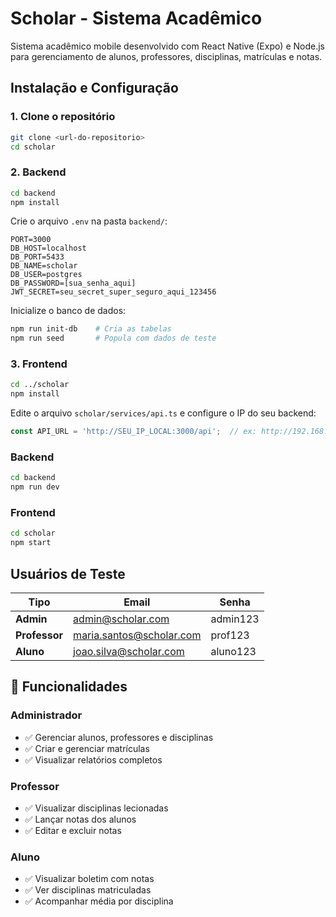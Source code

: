 # Scholar - Sistema Acadêmico

Sistema acadêmico mobile desenvolvido com React Native (Expo) e Node.js para gerenciamento de alunos, professores, disciplinas, matrículas e notas.

## Instalação e Configuração

### 1. Clone o repositório
```bash
git clone <url-do-repositorio>
cd scholar
```

### 2. Backend

```bash
cd backend
npm install
```

Crie o arquivo `.env` na pasta `backend/`:
```env
PORT=3000
DB_HOST=localhost
DB_PORT=5433
DB_NAME=scholar
DB_USER=postgres
DB_PASSWORD=[sua_senha_aqui]
JWT_SECRET=seu_secret_super_seguro_aqui_123456
```

Inicialize o banco de dados:
```bash
npm run init-db    # Cria as tabelas
npm run seed       # Popula com dados de teste
```

### 3. Frontend

```bash
cd ../scholar
npm install
```

Edite o arquivo `scholar/services/api.ts` e configure o IP do seu backend:
```typescript
const API_URL = 'http://SEU_IP_LOCAL:3000/api';  // ex: http://192.168.1.100:3000/api
```

### Backend
```bash
cd backend
npm run dev
```

### Frontend
```bash
cd scholar
npm start
```

##  Usuários de Teste

| Tipo | Email | Senha |
|------|-------|-------|
| **Admin** | admin@scholar.com | admin123 |
| **Professor** | maria.santos@scholar.com | prof123 |
| **Aluno** | joao.silva@scholar.com | aluno123 |

## 🎯 Funcionalidades

### Administrador
- ✅ Gerenciar alunos, professores e disciplinas
- ✅ Criar e gerenciar matrículas
- ✅ Visualizar relatórios completos

### Professor
- ✅ Visualizar disciplinas lecionadas
- ✅ Lançar notas dos alunos
- ✅ Editar e excluir notas

### Aluno
- ✅ Visualizar boletim com notas
- ✅ Ver disciplinas matriculadas
- ✅ Acompanhar média por disciplina

